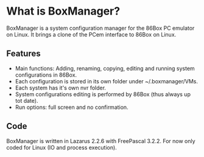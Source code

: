 What is BoxManager?
===================
BoxManager is a system configuration manager for the 86Box PC emulator on Linux. It brings a clone of the PCem interface to 86Box on Linux.

Features
--------
- Main functions: Adding, renaming, copying, editing and running system configurations in 86Box.
- Each  configuration is stored in its own folder under ~/.boxmanager/VMs.
- Each system has it's own nvr folder.
- System configurations editing is performed by 86Box (thus always up tot date).
- Run options: full screen and no confirmation.


Code
----
BoxManager is written in Lazarus 2.2.6 with FreePascal 3.2.2. 
For now only coded for Linux (IO and process execution).
 


